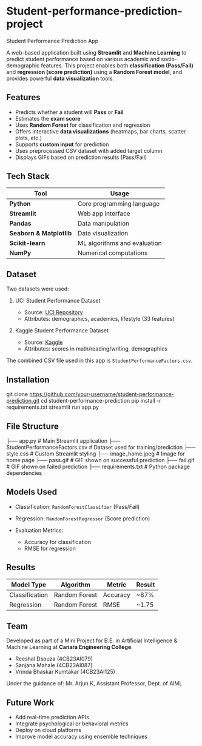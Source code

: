 # Student-performance-prediction-project

Student Performance Prediction App

A web-based application built using **Streamlit** and **Machine Learning** to predict student performance based on various academic and socio-demographic features. This project enables both **classification (Pass/Fail)** and **regression (score prediction)** using a **Random Forest model**, and provides powerful **data visualization** tools.

## Features
* Predicts whether a student will **Pass** or **Fail**
* Estimates the **exam score**
* Uses **Random Forest** for classification and regression
* Offers interactive **data visualizations** (heatmaps, bar charts, scatter plots, etc.)
* Supports **custom input** for prediction
* Uses preprocessed CSV dataset with added target column
* Displays GIFs based on prediction results (Pass/Fail)

## Tech Stack
| Tool                     | Usage                        |
| ------------------------ | ---------------------------- |
| **Python**               | Core programming language    |
| **Streamlit**            | Web app interface            |
| **Pandas**               | Data manipulation            |
| **Seaborn & Matplotlib** | Data visualization           |
| **Scikit-learn**         | ML algorithms and evaluation |
| **NumPy**                | Numerical computations       |

## Dataset
Two datasets were used:
1. UCI Student Performance Dataset
   * Source: [UCI Repository](https://archive.ics.uci.edu/ml/datasets/Student+Performance)
   * Attributes: demographics, academics, lifestyle (33 features)

2. Kaggle Student Performance Dataset
   * Source: [Kaggle](https://www.kaggle.com/datasets/spscientist/students-performance-in-exams)
   * Attributes: scores in math/reading/writing, demographics

The combined CSV file used in this app is `StudentPerformanceFactors.csv`.

## Installation

git clone https://github.com/your-username/student-performance-prediction.git
cd student-performance-prediction
pip install -r requirements.txt
streamlit run app.py

## File Structure
├── app.py                         # Main Streamlit application
├── StudentPerformanceFactors.csv  # Dataset used for training/prediction
├── style.css                      # Custom Streamlit styling
├── image_home.jpeg                # Image for home page
├── pass.gif                       # GIF shown on successful prediction
├── fail.gif                       # GIF shown on failed prediction
├── requirements.txt               # Python package dependencies

## Models Used
* Classification: `RandomForestClassifier` (Pass/Fail)
* Regression: `RandomForestRegressor` (Score prediction)
* Evaluation Metrics:

  * Accuracy for classification
  * RMSE for regression

## Results
| Model Type     | Algorithm     | Metric   | Result |
| -------------- | ------------- | -------- | ------ |
| Classification | Random Forest | Accuracy | \~87%  |
| Regression     | Random Forest | RMSE     | \~1.75 |

## Team
Developed as part of a Mini Project for B.E. in Artificial Intelligence & Machine Learning at **Canara Engineering College**.
* Reeshal Dsouza (4CB23AI079)
* Sanjana Mahale (4CB23AI087)
* Vrinda Bhaskar Kumtakar (4CB23AI125)

Under the guidance of:
Mr. Arjun K, Assistant Professor, Dept. of AIML

## Future Work
* Add real-time prediction APIs
* Integrate psychological or behavioral metrics
* Deploy on cloud platforms
* Improve model accuracy using ensemble techniques

